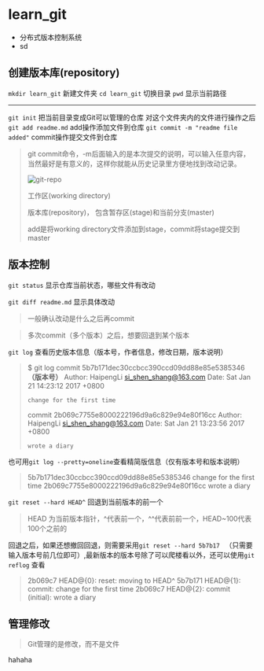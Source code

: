 # learn_git

- 分布式版本控制系统
- sd

## 创建版本库(repository)
`mkdir learn_git` 新建文件夹
`cd learn_git` 切换目录
`pwd` 显示当前路径

----

`git init` 把当前目录变成Git可以管理的仓库
对这个文件夹内的文件进行操作之后
`git add readme.md` add操作添加文件到仓库
`git commit -m "readme file added"` commit操作提交文件到仓库
> git commit命令，-m后面输入的是本次提交的说明，可以输入任意内容，当然最好是有意义的，这样你就能从历史记录里方便地找到改动记录。
>
> ![git-repo](http://www.liaoxuefeng.com/files/attachments/001384907702917346729e9afbf4127b6dfbae9207af016000/0)
>
> 工作区(working directory) 
>
> 版本库(repository)， 包含暂存区(stage)和当前分支(master)
>
> add是将working directory文件添加到stage，commit将stage提交到master
>
> 
>
> 

## 版本控制

`git status` 显示仓库当前状态，哪些文件有改动

`git diff readme.md` 显示具体改动

> 一般确认改动是什么之后再commit

> 多次commit（多个版本）之后，想要回退到某个版本

`git log` 查看历史版本信息（版本号，作者信息，修改日期，版本说明）

> $ git log
> commit 5b7b171dec30ccbcc390ccd09dd88e85e5385346  **（版本号）**
> Author: HaipengLi <si_shen_shang@163.com>
> Date:   Sat Jan 21 14:23:12 2017 +0800
>
>     change for the first time
>
> commit 2b069c7755e8000222196d9a6c829e94e80f16cc
> Author: HaipengLi <si_shen_shang@163.com>
> Date:   Sat Jan 21 13:23:56 2017 +0800
>
>     wrote a diary
> 

也可用`git log --pretty=oneline`查看精简版信息（仅有版本号和版本说明）

> 5b7b171dec30ccbcc390ccd09dd88e85e5385346 change for the first time
> 2b069c7755e8000222196d9a6c829e94e80f16cc wrote a diary

`git reset --hard HEAD^` 回退到当前版本的前一个

> HEAD 为当前版本指针，^代表前一个，^^代表前前一个，HEAD~100代表100个之前的

回退之后，如果还想撤回回退，则需要采用`git reset --hard 5b7b17 ` （只需要输入版本号前几位即可）,最新版本的版本号除了可以爬楼看以外，还可以使用`git reflog` 查看

> 2b069c7 HEAD@{0}: reset: moving to HEAD^
> 5b7b171 HEAD@{1}: commit: change for the first time
> 2b069c7 HEAD@{2}: commit (initial): wrote a diary

## 管理修改

> Git管理的是修改，而不是文件

hahaha